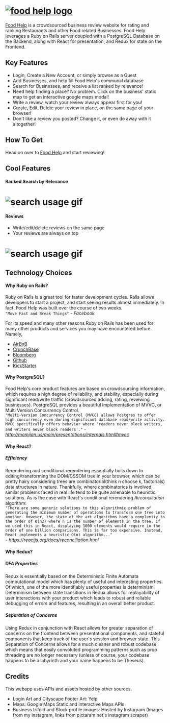 # [![food help logo](https://github.com/brtsai/food-help/blob/master/documentation/assets/logo/logo.png)](https://food-help.herokuapp.com/#/)

[Food Help](https://food-help.herokuapp.com/#/) is a crowdsourced business review website for rating and ranking Restaurants and other Food related Businesses. Food Help leverages a Ruby on Rails server coupled with a PostgreSQL Database on the Backend, along with React for presentation, and Redux for state on the Frontend.

## Key Features

*   Login, Create a New Account, or simply browse as a Guest
*   Add Businesses, and help fill Food Help's communal database
*   Search for Businesses, and receive a list ranked by relevance!
*   Need help finding a place? No problem. Click on the business' static map to get an interactive google maps modal!
*   Write a review, watch your review always appear first for you!
*   Create, Edit, Delete your review in place, on the same page of your browser!
*   Don't like a review you posted? Change it, or even do away with it altogether!

## How To Get

Head on over to [Food Help](https://food-help.herokuapp.com/#/) and start reviewing!

## Cool Features

#### Ranked Search by Relevance

# ![search usage gif](https://github.com/brtsai/food-help/blob/master/documentation/assets/usage-gifs/search-usage.gif)

#### Reviews

*   Write/edit/delete reviews on the same page
*   Your reviews are always on top
# ![search usage gif](https://github.com/brtsai/food-help/blob/master/documentation/assets/usage-gifs/reviews-usage.gif)

## Technology Choices

#### Why Ruby on Rails?

Ruby on Rails is a great tool for faster development cycles. Rails allows developers to start a project, and start seeing results almost immediately. In fact, Food Help was built over the course of two weeks.  
`"Move Fast and Break Things"` <cite>- Facebook</cite>

For its speed and many other reasons Ruby on Rails has been used for many other products and services you may have encountered before. Namely,  

*   [AirBnB](https://www.airbnb.com/)
*   [CrunchBase](https://www.crunchbase.com/)
*   [Bloomberg](https://www.bloomberg.com/)
*   [Github](https://github.com/)
*   [KickStarter](https://www.kickstarter.com/)

#### Why PostgreSQL?

Food Help's core product features are based on crowdsourcing information, which requires a high degree of reliability, and stability, especially during significant read/write traffic (crowdsourced adding, rating, reviewing businesses). PostgreSQL provides a beautiful implementation of MVVC, or Multi Version Concurrency Control.  
`"Multi-Version Concurrency Control (MVCC) allows Postgres to offer high concurrency even during significant database read/write activity. MVCC specifically offers behavior where 'readers never block writers, and writers never block readers'."` <cite>- http://momjian.us/main/presentations/internals.html#mvcc</cite>

#### Why React?

##### **_Efficiency_**

Rerendering and conditional rerendering essentially boils down to editing/transforming the DOM/CSSOM tree in your browser, which can be pretty hairy considering trees are combinatorial(think n choose k, factorials) data structures in nature. Thankfully, where combinatorics is involved, similar problems faced in real life tend to be quite amenable to heuristic solutions. As is the case with React's conditional rerendering _Reconciliation_ algorithm:  
`"There are some generic solutions to this algorithmic problem of generating the minimum number of operations to transform one tree into another. However, the state of the art algorithms have a complexity in the order of O(n3) where n is the number of elements in the tree. If we used this in React, displaying 1000 elements would require in the order of one billion comparisons. This is far too expensive. Instead, React implements a heuristic O(n) algorithm..."`  
<cite>- https://reactjs.org/docs/reconciliation.html</cite>

#### Why Redux?

##### **_DFA Properties_**

Redux is essentially based on the Deterministic Finite Automata computational model which has plenty of useful and interesting properties. Of which, one of the more identifiably useful properties is determinism.  
Determinism between state transitions in Redux allows for replayability of user interactions with your product which leads to robust and reliable debugging of errors and features, resulting in an overall better product.

##### **_Separation of Concerns_**

Using Redux in conjunction with React allows for greater separation of concerns on the frontend between presentational components, and stateful components that keep track of the user's session and browser state. This Separation of Concerns allows for a much cleaner and robust codebase which means that easily convoluted programming patterns such as prop threading are no longer necessary (unless of course, your codebase happens to be a labyrinth and your name happens to be Theseus).

## Credits

This webapp uses APIs and assets hosted by other sources.

*   Login Art and Cityscape Footer Art: Yelp
*   Maps: Google Maps Static and Interactive Maps APIs
*   Business trifold and Stock profile images: Hosted by Instagram (Images from my instagram, links from pictaram.net's instagram scraper)
